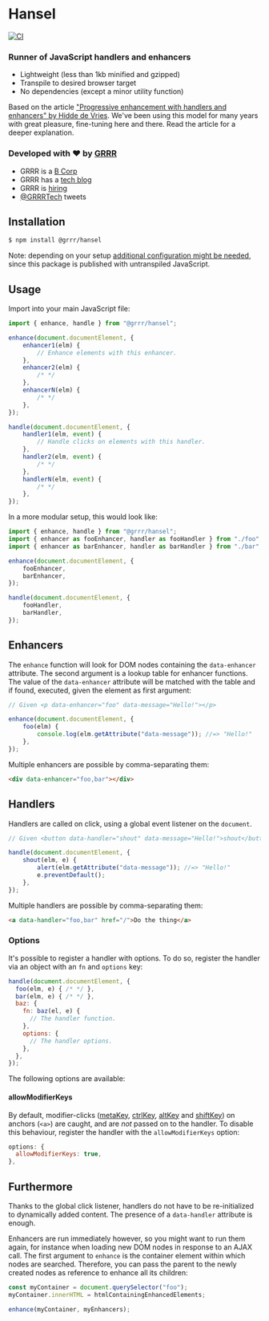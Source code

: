 # Hansel

[![CI](https://github.com/grrr-amsterdam/hansel/actions/workflows/ci.yml/badge.svg)](https://github.com/grrr-amsterdam/hansel/actions/workflows/ci.yml)

### Runner of JavaScript handlers and enhancers

-   Lightweight (less than 1kb minified and gzipped)
-   Transpile to desired browser target
-   No dependencies (except a minor utility function)

Based on the article ["Progressive enhancement with handlers and enhancers" by Hidde de Vries](https://hiddedevries.nl/en/blog/2015-04-03-progressive-enhancement-with-handlers-and-enhancers).
We've been using this model for many years with great pleasure, fine-tuning here and there. Read the article for a deeper explanation.

### Developed with ❤️ by [GRRR](https://grrr.nl)

-   GRRR is a [B Corp](https://grrr.nl/en/b-corp/)
-   GRRR has a [tech blog](https://grrr.tech/)
-   GRRR is [hiring](https://grrr.nl/en/jobs/)
-   [@GRRRTech](https://twitter.com/grrrtech) tweets

## Installation

```sh
$ npm install @grrr/hansel
```

Note: depending on your setup [additional configuration might be needed](https://github.com/grrr-amsterdam/hansel/wiki/Usage-with-build-tools), since this package is published with untranspiled JavaScript.

## Usage

Import into your main JavaScript file:

```js
import { enhance, handle } from "@grrr/hansel";

enhance(document.documentElement, {
    enhancer1(elm) {
        // Enhance elements with this enhancer.
    },
    enhancer2(elm) {
        /* */
    },
    enhancerN(elm) {
        /* */
    },
});

handle(document.documentElement, {
    handler1(elm, event) {
        // Handle clicks on elements with this handler.
    },
    handler2(elm, event) {
        /* */
    },
    handlerN(elm, event) {
        /* */
    },
});
```

In a more modular setup, this would look like:

```js
import { enhance, handle } from "@grrr/hansel";
import { enhancer as fooEnhancer, handler as fooHandler } from "./foo";
import { enhancer as barEnhancer, handler as barHandler } from "./bar";

enhance(document.documentElement, {
    fooEnhancer,
    barEnhancer,
});

handle(document.documentElement, {
    fooHandler,
    barHandler,
});
```

## Enhancers

The `enhance` function will look for DOM nodes containing the `data-enhancer` attribute.
The second argument is a lookup table for enhancer functions. The value of the `data-enhancer` attribute will be matched with the table and if found, executed, given the element as first argument:

```js
// Given <p data-enhancer="foo" data-message="Hello!"></p>

enhance(document.documentElement, {
    foo(elm) {
        console.log(elm.getAttribute("data-message")); //=> "Hello!"
    },
});
```

Multiple enhancers are possible by comma-separating them:

```html
<div data-enhancer="foo,bar"></div>
```

## Handlers

Handlers are called on click, using a global event listener on the `document`.

```js
// Given <button data-handler="shout" data-message="Hello!">shout</button>

handle(document.documentElement, {
    shout(elm, e) {
        alert(elm.getAttribute("data-message")); //=> "Hello!"
        e.preventDefault();
    },
});
```

Multiple handlers are possible by comma-separating them:

```html
<a data-handler="foo,bar" href="/">Do the thing</a>
```

### Options

It's possible to register a handler with options. To do so, register the handler via an object with an `fn` and `options` key:

```js
handle(document.documentElement, {
  foo(elm, e) { /* */ },
  bar(elm, e) { /* */ },
  baz: {
    fn: baz(el, e) {
      // The handler function.
    },
    options: {
      // The handler options.
    },
  },
});
```

The following options are available:

#### allowModifierKeys

By default, modifier-clicks ([metaKey](https://developer.mozilla.org/en-US/docs/Web/API/MouseEvent/metaKey), [ctrlKey](https://developer.mozilla.org/en-US/docs/Web/API/MouseEvent/ctrlKey), [altKey](https://developer.mozilla.org/en-US/docs/Web/API/MouseEvent/altKey) and [shiftKey](https://developer.mozilla.org/en-US/docs/Web/API/MouseEvent/shiftKey)) on anchors (`<a>`) are caught, and are _not_ passed on to the handler. To disable this behaviour, register the handler with the `allowModifierKeys` option:

```js
options: {
  allowModifierKeys: true,
},
```

## Furthermore

Thanks to the global click listener, handlers do not have to be re-initialized to dynamically added content. The presence of a `data-handler` attribute is enough.

Enhancers are run immediately however, so you might want to run them again, for instance when loading new DOM nodes in response to an AJAX call. The first argument to `enhance` is the container element within which nodes are searched. Therefore, you can pass the parent to the newly created nodes as reference to enhance all its children:

```js
const myContainer = document.querySelector("foo");
myContainer.innerHTML = htmlContainingEnhancedElements;

enhance(myContainer, myEnhancers);
```
